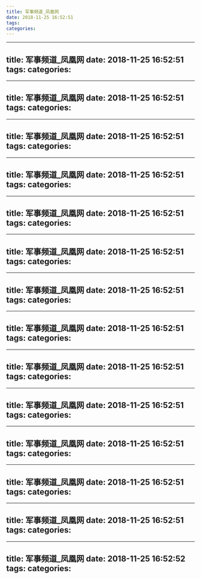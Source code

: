 ```yaml
---
title: 军事频道_凤凰网
date: 2018-11-25 16:52:51
tags: 
categories: 
---
```


<!-- more -->

    
---
title: 军事频道_凤凰网
date: 2018-11-25 16:52:51
tags: 
categories: 
---

<!-- more -->

    
---
title: 军事频道_凤凰网
date: 2018-11-25 16:52:51
tags: 
categories: 
---

<!-- more -->

    
---
title: 军事频道_凤凰网
date: 2018-11-25 16:52:51
tags: 
categories: 
---

<!-- more -->

    
---
title: 军事频道_凤凰网
date: 2018-11-25 16:52:51
tags: 
categories: 
---

<!-- more -->

    
---
title: 军事频道_凤凰网
date: 2018-11-25 16:52:51
tags: 
categories: 
---

<!-- more -->

    
---
title: 军事频道_凤凰网
date: 2018-11-25 16:52:51
tags: 
categories: 
---

<!-- more -->

    
---
title: 军事频道_凤凰网
date: 2018-11-25 16:52:51
tags: 
categories: 
---

<!-- more -->

    
---
title: 军事频道_凤凰网
date: 2018-11-25 16:52:51
tags: 
categories: 
---

<!-- more -->

    
---
title: 军事频道_凤凰网
date: 2018-11-25 16:52:51
tags: 
categories: 
---

<!-- more -->

    
---
title: 军事频道_凤凰网
date: 2018-11-25 16:52:51
tags: 
categories: 
---

<!-- more -->

    
---
title: 军事频道_凤凰网
date: 2018-11-25 16:52:51
tags: 
categories: 
---

<!-- more -->

    
---
title: 军事频道_凤凰网
date: 2018-11-25 16:52:51
tags: 
categories: 
---

<!-- more -->

    
---
title: 军事频道_凤凰网
date: 2018-11-25 16:52:51
tags: 
categories: 
---

<!-- more -->

    
---
title: 军事频道_凤凰网
date: 2018-11-25 16:52:52
tags: 
categories: 
---

<!-- more -->

    
